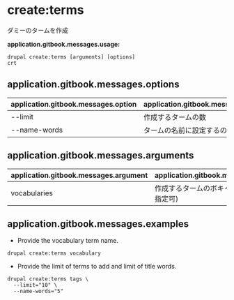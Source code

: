 # create:terms
ダミーのタームを作成

**application.gitbook.messages.usage:**
```
drupal create:terms [arguments] [options]
crt
```

## application.gitbook.messages.options
application.gitbook.messages.option | application.gitbook.messages.details
-------|-------------
--limit | 作成するタームの数
--name-words | タームの名前に設定するの単語の最大数

## application.gitbook.messages.arguments
application.gitbook.messages.argument | application.gitbook.messages.details
---------|-------------
vocabularies | 作成するタームのボキャブラリー (複数指定可)

## application.gitbook.messages.examples
* Provide the vocabulary term name.
```
drupal create:terms vocabulary
```
* Provide the limit of terms to add and limit of title words.
```
drupal create:terms tags \
  --limit="10" \
  --name-words="5"
```
